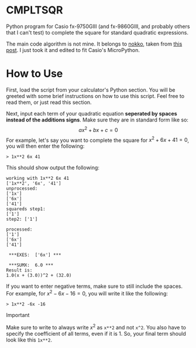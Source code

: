 # CMPLTSQR
Python program for Casio fx-9750GIII (and fx-9860GIII, and probably others that I can't test) to complete the square for standard quadratic expressions.

The main code algorithm is not mine. It belongs to [nokko](https://codereview.stackexchange.com/users/181948/nokko), taken from [this post](https://codereview.stackexchange.com/questions/232625/quadratic-complete-the-square-solver-in-python-3). I just took it and edited to fit Casio's MicroPython.

# How to Use
First, load the script from your calculator's Python section. You will be greeted with some brief instructions on how to use this script. Feel free to read them, or just read this section.

Next, input each term of your quadratic equation **seperated by spaces instead of the additions signs**. Make sure they are in standard form like so:
$$ax^2 + bx + c = 0$$
For example, let's say you want to complete the square for $x^2 + 6x + 41 = 0$, you will then enter the following:

`> 1x**2 6x 41`

This should show output the following:
```text
working with 1x**2 6x 41
['1x**2', '6x', '41']
unprocessed:
['1x']
['6x']
['41']
squareds step1:
['1']
step2: ['1']

processed:
['1']
['6x']
['41']

 ***EXES:  ['6x'] ***

 ***SUMX:  6.0 ***
Result is:
1.0(x + (3.0))^2 + (32.0)
```

If you want to enter negative terms, make sure to still include the spaces.
For example, for $x^2 - 6x - 16 = 0$, you will write it like the following:

`> 1x**2 -6x -16`

> [!IMPORTANT]
> Make sure to write to always write $x^2$ as `x**2` and not `x^2`. You also have to specify the coefficient of all terms, even if it is 1. So, your final term should look like this `1x**2`.
